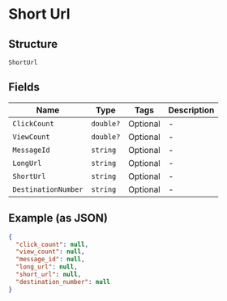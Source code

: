 
# Short Url

## Structure

`ShortUrl`

## Fields

| Name | Type | Tags | Description |
|  --- | --- | --- | --- |
| `ClickCount` | `double?` | Optional | - |
| `ViewCount` | `double?` | Optional | - |
| `MessageId` | `string` | Optional | - |
| `LongUrl` | `string` | Optional | - |
| `ShortUrl` | `string` | Optional | - |
| `DestinationNumber` | `string` | Optional | - |

## Example (as JSON)

```json
{
  "click_count": null,
  "view_count": null,
  "message_id": null,
  "long_url": null,
  "short_url": null,
  "destination_number": null
}
```

